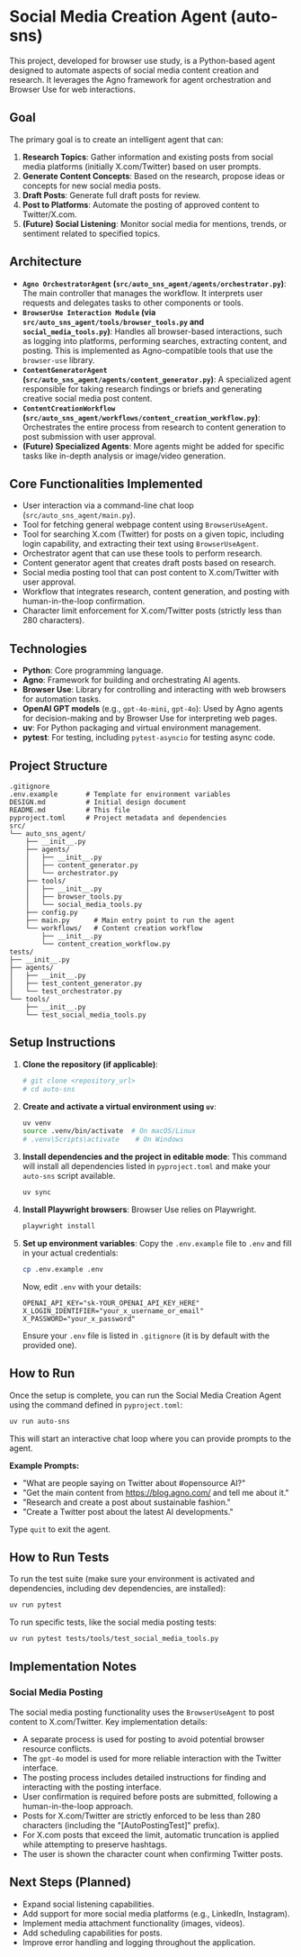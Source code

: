 # Social Media Creation Agent (auto-sns)

This project, developed for browser use study, is a Python-based agent designed to automate aspects of social media content creation and research. It leverages the Agno framework for agent orchestration and Browser Use for web interactions.

## Goal

The primary goal is to create an intelligent agent that can:
1.  **Research Topics**: Gather information and existing posts from social media platforms (initially X.com/Twitter) based on user prompts.
2.  **Generate Content Concepts**: Based on the research, propose ideas or concepts for new social media posts.
3.  **Draft Posts**: Generate full draft posts for review.
4.  **Post to Platforms**: Automate the posting of approved content to Twitter/X.com.
5.  **(Future) Social Listening**: Monitor social media for mentions, trends, or sentiment related to specified topics.

## Architecture

-   **`Agno OrchestratorAgent` (`src/auto_sns_agent/agents/orchestrator.py`)**: The main controller that manages the workflow. It interprets user requests and delegates tasks to other components or tools.
-   **`BrowserUse Interaction Module` (via `src/auto_sns_agent/tools/browser_tools.py` and `social_media_tools.py`)**: Handles all browser-based interactions, such as logging into platforms, performing searches, extracting content, and posting. This is implemented as Agno-compatible tools that use the `browser-use` library.
-   **`ContentGeneratorAgent` (`src/auto_sns_agent/agents/content_generator.py`)**: A specialized agent responsible for taking research findings or briefs and generating creative social media post content.
-   **`ContentCreationWorkflow` (`src/auto_sns_agent/workflows/content_creation_workflow.py`)**: Orchestrates the entire process from research to content generation to post submission with user approval.
-   **(Future) Specialized Agents**: More agents might be added for specific tasks like in-depth analysis or image/video generation.

## Core Functionalities Implemented

-   User interaction via a command-line chat loop (`src/auto_sns_agent/main.py`).
-   Tool for fetching general webpage content using `BrowserUseAgent`.
-   Tool for searching X.com (Twitter) for posts on a given topic, including login capability, and extracting their text using `BrowserUseAgent`.
-   Orchestrator agent that can use these tools to perform research.
-   Content generator agent that creates draft posts based on research.
-   Social media posting tool that can post content to X.com/Twitter with user approval.
-   Workflow that integrates research, content generation, and posting with human-in-the-loop confirmation.
-   Character limit enforcement for X.com/Twitter posts (strictly less than 280 characters).

## Technologies

-   **Python**: Core programming language.
-   **Agno**: Framework for building and orchestrating AI agents.
-   **Browser Use**: Library for controlling and interacting with web browsers for automation tasks.
-   **OpenAI GPT models** (e.g., `gpt-4o-mini`, `gpt-4o`): Used by Agno agents for decision-making and by Browser Use for interpreting web pages.
-   **uv**: For Python packaging and virtual environment management.
-   **pytest**: For testing, including `pytest-asyncio` for testing async code.

## Project Structure

```
.gitignore
.env.example       # Template for environment variables
DESIGN.md          # Initial design document
README.md          # This file
pyproject.toml     # Project metadata and dependencies
src/
└── auto_sns_agent/
    ├── __init__.py
    ├── agents/
    │   ├── __init__.py
    │   ├── content_generator.py
    │   └── orchestrator.py
    ├── tools/
    │   ├── __init__.py
    │   ├── browser_tools.py
    │   └── social_media_tools.py
    ├── config.py
    ├── main.py      # Main entry point to run the agent
    └── workflows/   # Content creation workflow
        ├── __init__.py
        └── content_creation_workflow.py
tests/
├── __init__.py
├── agents/
│   ├── __init__.py
│   ├── test_content_generator.py
│   └── test_orchestrator.py
└── tools/
    ├── __init__.py
    └── test_social_media_tools.py
```

## Setup Instructions

1.  **Clone the repository (if applicable)**:
    ```bash
    # git clone <repository_url>
    # cd auto-sns
    ```

2.  **Create and activate a virtual environment using `uv`**:
    ```bash
    uv venv
    source .venv/bin/activate  # On macOS/Linux
    # .venv\Scripts\activate    # On Windows
    ```

3.  **Install dependencies and the project in editable mode**:
    This command will install all dependencies listed in `pyproject.toml` and make your `auto-sns` script available.
    ```bash
    uv sync
    ```

4.  **Install Playwright browsers**:
    Browser Use relies on Playwright.
    ```bash
    playwright install
    ```

5.  **Set up environment variables**:
    Copy the `.env.example` file to `.env` and fill in your actual credentials:
    ```bash
    cp .env.example .env
    ```
    Now, edit `.env` with your details:
    ```
    OPENAI_API_KEY="sk-YOUR_OPENAI_API_KEY_HERE"
    X_LOGIN_IDENTIFIER="your_x_username_or_email"
    X_PASSWORD="your_x_password"
    ```
    Ensure your `.env` file is listed in `.gitignore` (it is by default with the provided one).

## How to Run

Once the setup is complete, you can run the Social Media Creation Agent using the command defined in `pyproject.toml`:

```bash
uv run auto-sns
```

This will start an interactive chat loop where you can provide prompts to the agent.

**Example Prompts:**

-   "What are people saying on Twitter about #opensource AI?"
-   "Get the main content from https://blog.agno.com/ and tell me about it."
-   "Research and create a post about sustainable fashion."
-   "Create a Twitter post about the latest AI developments."

Type `quit` to exit the agent.

## How to Run Tests

To run the test suite (make sure your environment is activated and dependencies, including dev dependencies, are installed):

```bash
uv run pytest
```

To run specific tests, like the social media posting tests:

```bash
uv run pytest tests/tools/test_social_media_tools.py
```

## Implementation Notes

### Social Media Posting

The social media posting functionality uses the `BrowserUseAgent` to post content to X.com/Twitter. Key implementation details:

- A separate process is used for posting to avoid potential browser resource conflicts.
- The `gpt-4o` model is used for more reliable interaction with the Twitter interface.
- The posting process includes detailed instructions for finding and interacting with the posting interface.
- User confirmation is required before posts are submitted, following a human-in-the-loop approach.
- Posts for X.com/Twitter are strictly enforced to be less than 280 characters (including the "[AutoPostingTest]" prefix).
- For X.com posts that exceed the limit, automatic truncation is applied while attempting to preserve hashtags.
- The user is shown the character count when confirming Twitter posts.

## Next Steps (Planned)

-   Expand social listening capabilities.
-   Add support for more social media platforms (e.g., LinkedIn, Instagram).
-   Implement media attachment functionality (images, videos).
-   Add scheduling capabilities for posts.
-   Improve error handling and logging throughout the application.
